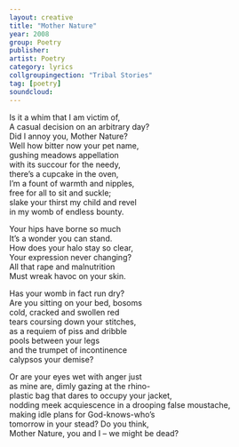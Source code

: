 ```yaml
---
layout: creative
title: "Mother Nature"
year: 2008
group: Poetry
publisher: 
artist: Poetry
category: lyrics
collgroupingection: "Tribal Stories"
tag: [poetry]
soundcloud: 
---
```


Is it a whim that I am victim of,  
A casual decision on an arbitrary day?  
Did I annoy you, Mother Nature?  
Well how bitter now your pet name,  
gushing meadows appellation  
with its succour for the needy,   
there’s a cupcake in the oven,   
I’m a fount of warmth and nipples,   
free for all to sit and suckle;  
slake your thirst my child and revel   
in my womb of endless bounty.  
  
Your hips have borne so much  
It’s a wonder you can stand.  
How does your halo stay so clear,  
Your expression never changing?   
All that rape and malnutrition  
Must wreak havoc on your skin.  
  
Has your womb in fact run dry?   
Are you sitting on your bed, bosoms  
cold, cracked and swollen red  
tears coursing down your stitches,  
as a requiem of piss and dribble  
pools between your legs  
and the trumpet of incontinence  
calypsos your demise?  
  
Or are your eyes wet with anger just   
as mine are, dimly gazing at the rhino-   
plastic bag that dares to occupy your jacket,  
nodding meek acquiescence in a drooping false moustache,   
making idle plans for God-knows-who’s  
tomorrow in your stead? Do you think,   
Mother Nature, you and I – we might be dead?
 